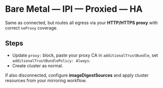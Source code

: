 # Bare Metal — IPI — Proxied — HA

Same as connected, but routes all egress via your **HTTP/HTTPS proxy** with correct `noProxy` coverage.

## Steps
- Update `proxy:` block, paste your proxy CA in `additionalTrustBundle`, set `additionalTrustBundlePolicy: Always`.
- Create cluster as normal.

If also disconnected, configure **imageDigestSources** and apply cluster resources from your mirroring workflow.
